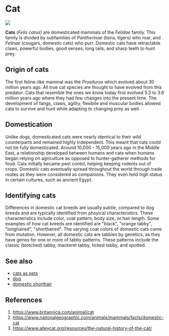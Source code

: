 # Cat
![](https://www.alleycat.org/wp-content/uploads/2019/03/FELV-cat.jpg)

**Cats** (*Felis catus*) are domesticated mammals of the *Felidae* family. This family is divided by subfamilies of *Pantherinae* (lions, tigers) who roar, and *Felinae* (cougars, domestic cats) who purr. Domestic cats have retractable claws, powerful bodies, good senses, long tails, and sharp teeth to hunt prey. 

## Origin of cats
The first feline-like mammal was the *Proailurus* which evolved about 30 million years ago. All true cat species are thought to have evolved from this predator. Cats that resemble the ones we know today first evolved 5.3 to 3.6 million years ago where they had few changes into the present time. The development of fangs, claws, agility, flexibile and muscular bodies allowed cats to survive and hunt while adapting to changing prey as well.

## Domestication
Unlike dogs, domesticated cats were nearly identical to their wild counterparts and remained highly independent. This meant that cats could not be fully domesticated. Around 10,000 - 15,000 years ago in the Middle East, a relationship developed between humans and cats when humans began relying on agriculture as opposed to hunter-gatherer methods for food. Cats initially became pest contol, helping keeping rodents out of crops. Domestic cats eventually spread throughout the world through trade routes as they were considered as companions. They even held high status in certain cultures, such as ancient Egypt.

## Identifying cats
Differences in domestic cat breeds are usually subtle, compared to dog breeds and are typically identified from phsyical characteristics. These characteristics include color, coat pattern, body size, or hair length. Some examples of how cat breeds are identified are "black", "orange tabby", "longhaired", "shorthaired". The varying coat colors of domestic cats come from mutation. However, all domestic cats are tabbies by genetics, as they have genes for one or more of tabby patterns. These patterns include the classic (blotched) tabby, mackerel tabby, ticked tabby, and spotted.

## See also
- [cats as pets](https://www.britannica.com/topic/cats-as-pets)
- [dog](https://www.britannica.com/animal/dog)
- [domestic shorthair](https://www.britannica.com/animal/domestic-shorthair)

## References
1. https://www.britannica.com/animal/cat
2. https://www.nationalgeographic.com/animals/mammals/facts/domestic-cat
3. https://www.alleycat.org/resources/the-natural-history-of-the-cat/